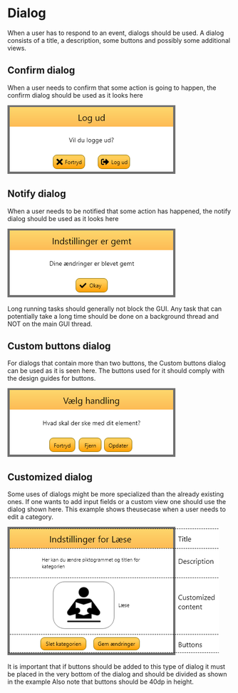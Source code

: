 # Dialog
When a user has to respond to an event, dialogs should be used. A dialog consists of a title, a
description, some buttons and possibly some additional views.

## Confirm dialog
When a user needs to confirm that some action is going to happen, the confirm dialog should be
used as it looks here

![ConfirmDialog](./images/ConfirmDialog.png "ConfirmDialog")

## Notify dialog
When a user needs to be notified that some action has happened, the notify dialog should be used as
it looks here

![NotifyDialog](./images/NotifyDialog.png "NotifyDialog")

Long running tasks should generally not block the GUI. Any task that can potentially take a long
time should be done on a background thread and NOT on the main GUI thread.

## Custom buttons dialog
For dialogs that contain more than two buttons, the Custom buttons dialog can be used as it is seen here.
The buttons used for it should comply with the design guides for buttons.

![CustomButtonsDialog](./images/CustomButtonsDialog.png "CustomButtonsDialog")


## Customized dialog

Some uses of dialogs might be more specialized than the already existing ones. If one wants to add input fields or a custom view
one should use the dialog shown here. This example shows theusecase when a user needs to edit a category.

![CustomDialog](./images/CustomDialog.png "CustomDialog")


It is important that if buttons should be added to this type of dialog it must be
placed in the very bottom of the dialog and should be divided as shown in the example Also
note that buttons should be 40dp in height.
